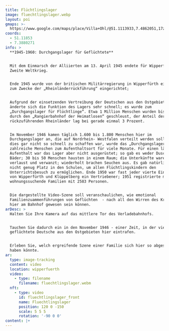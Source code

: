 ```yaml
---
title: Flüchtlingslager
image: fluechtlingslager.webp
layout: poi
gmaps: >-
  https://www.google.com/maps/place/Villa+Ohl/@51.1113933,7.4862051,17z/data=!3m1!4b1!4m6!3m5!1s0x47b934b438695541:0x23677c406164f6e9!8m2!3d51.11139!4d7.48878!16s%2Fg%2F120p462z?entry=ttu
coords:
  - 51.11853
  - 7.3880271
info: >
  **1945-1960: Durchgangslager für Geflüchtete**


  Mit dem Einmarsch der Alliierten am 13. April 1945 endete für Wipperfürth der
  Zweite Weltkrieg. 


  Ende 1945 wurde von der britischen Militärregierung in Wipperfürth ein Lager
  zum Zwecke der „Rheinländerrückführung“ eingerichtet; 


  Aufgrund der einsetzenden Vertreibung der Deutschen aus den Ostgebieten jedoch
  änderte sich die Funktion des Lagers sehr schnell; es wurde zum
  „Durchgangslager für Flüchtlinge“. Etwa 1 Million Menschen wurden bis 1960
  durch den „Rangierbahnhof der Heimatlosen“ geschleust, der Anteil der
  rückzuführenden Rheinländer lag bei gerade einmal 3 Prozent. 


  Im November 1946 kamen täglich 1.600 bis 1.800 Menschen hier im
  Durchgangslager an, die auf Nordrhein- Westfalen verteilt werden sollten. Da
  dies gar nicht so schnell zu schaffen war, wurde das „Durchgangslager“ für
  zahlreiche Menschen zum Aufenthaltsort für viele Monate. Für einen längeren
  Aufenthalt war das Lager aber nicht ausgerüstet; so gab es weder Duschen noch
  Bäder; 30 bis 50 Menschen hausten in einem Raum; die Unterkünfte waren
  verlaust und verwanzt; wiederholt brachen Seuchen aus. Es gab natürlich auch
  nicht genug Platz in den Schulen, um allen Flüchtlingskindern den
  Unterrichtsbesuch zu ermöglichen. Ende 1950 war fast jeder vierte Einwohner
  von Wipperfürth und Klüppelberg ein Vertriebener; 1951 registrierte man 902
  wohnungssuchende Familien mit 2583 Personen. 


  Die dargestellte Video-Szene soll veranschaulichen, wie emotional
  Familienzuammenführungen von Geflüchten  - nach all den Wirren des Krieges -
  hier am Bahnhof gewesen sein können.
arDesc: >
  Halten Sie Ihre Kamera auf das mittlere Tor des Verladebahnhofs.


  Tauchen Sie dadurch ein in den November 1946 - einer Zeit, in der viele
  geflüchtete Deutsche aus den Ostgebieten hier eintrafen.


  Erleben Sie, welch ergreifende Szene einer Familie sich hier so abgespielt
  haben könnte.
ar:
  type: image-tracking
  content: video
  location: wipperfuerth
  video:
    - type: filename
      filename: fluechtlingslager.webm
  nft:
    - type: video
      id: fluechtlingslager_front
      name: Fluechtlingslager
      position: 120 0 -150
      scale: 5 5 5
      rotation: '-90 0 0'
content: |+
---
```



